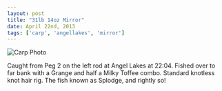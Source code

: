 ```yaml
---
layout: post
title: "31lb 14oz Mirror"
date: April 22nd, 2013
tags: ['carp', 'angellakes', 'mirror']
---
```


![Carp Photo](https://s3-eu-west-1.amazonaws.com/davemcnally/2013-04-26+17.52.27.jpg)

Caught from Peg 2 on the left rod at Angel Lakes at 22:04. Fished over to far bank with a Grange and half a Milky Toffee combo. Standard knotless knot hair rig. The fish known as Splodge, and rightly so! 